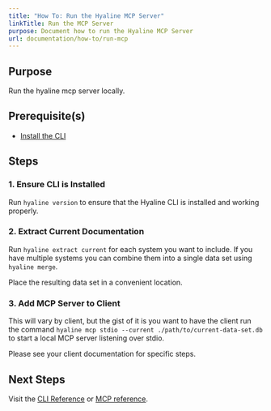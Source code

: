 ```yaml
---
title: "How To: Run the Hyaline MCP Server"
linkTitle: Run the MCP Server
purpose: Document how to run the Hyaline MCP Server
url: documentation/how-to/run-mcp
---
```

## Purpose
Run the hyaline mcp server locally.

## Prerequisite(s)
* [Install the CLI](./01-install-cli.md)

## Steps

### 1. Ensure CLI is Installed
Run `hyaline version` to ensure that the Hyaline CLI is installed and working properly.

### 2. Extract Current Documentation
Run `hyaline extract current` for each system you want to include. If you have multiple systems you can combine them into a single data set using `hyaline merge`.

Place the resulting data set in a convenient location.

### 3. Add MCP Server to Client
This will vary by client, but the gist of it is you want to have the client run the command `hyaline mcp stdio --current ./path/to/current-data-set.db` to start a local MCP server listening over stdio.

Please see your client documentation for specific steps.

## Next Steps
Visit the [CLI Reference](../05-reference/02-cli.md) or [MCP reference](../05-reference/06-mcp.md).
